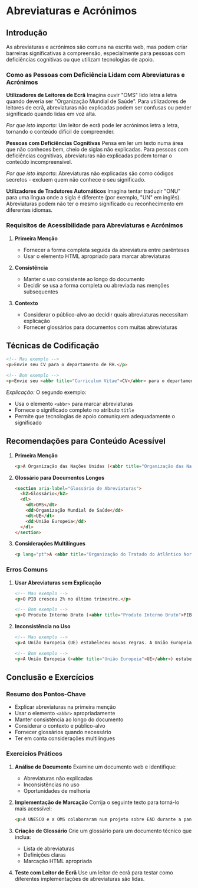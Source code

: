 # Abreviaturas e Acrónimos

## Introdução

As abreviaturas e acrónimos são comuns na escrita web, mas podem criar barreiras significativas à compreensão, especialmente para pessoas com deficiências cognitivas ou que utilizam tecnologias de apoio.

### Como as Pessoas com Deficiência Lidam com Abreviaturas e Acrónimos

**Utilizadores de Leitores de Ecrã**
Imagina ouvir "OMS" lido letra a letra quando deveria ser "Organização Mundial de Saúde". Para utilizadores de leitores de ecrã, abreviaturas não explicadas podem ser confusas ou perder significado quando lidas em voz alta.

*Por que isto importa:* Um leitor de ecrã pode ler acrónimos letra a letra, tornando o conteúdo difícil de compreender.

**Pessoas com Deficiências Cognitivas**
Pensa em ler um texto numa área que não conheces bem, cheio de siglas não explicadas. Para pessoas com deficiências cognitivas, abreviaturas não explicadas podem tornar o conteúdo incompreensível.

*Por que isto importa:* Abreviaturas não explicadas são como códigos secretos - excluem quem não conhece o seu significado.

**Utilizadores de Tradutores Automáticos**
Imagina tentar traduzir "ONU" para uma língua onde a sigla é diferente (por exemplo, "UN" em inglês). Abreviaturas podem não ter o mesmo significado ou reconhecimento em diferentes idiomas.

### Requisitos de Acessibilidade para Abreviaturas e Acrónimos

1. **Primeira Menção**
   
   - Fornecer a forma completa seguida da abreviatura entre parênteses
   - Usar o elemento HTML apropriado para marcar abreviaturas

2. **Consistência**
   
   - Manter o uso consistente ao longo do documento
   - Decidir se usa a forma completa ou abreviada nas menções subsequentes

3. **Contexto**
   
   - Considerar o público-alvo ao decidir quais abreviaturas necessitam explicação
   - Fornecer glossários para documentos com muitas abreviaturas

## Técnicas de Codificação

```html
<!-- Mau exemplo -->
<p>Envie seu CV para o departamento de RH.</p>

<!-- Bom exemplo -->
<p>Envie seu <abbr title="Curriculum Vitae">CV</abbr> para o departamento de <abbr title="Recursos Humanos">RH</abbr>.</p>
```

*Explicação:* O segundo exemplo:

- Usa o elemento `<abbr>` para marcar abreviaturas
- Fornece o significado completo no atributo `title`
- Permite que tecnologias de apoio comuniquem adequadamente o significado

## Recomendações para Conteúdo Acessível

1. **Primeira Menção**
   ```html
   <p>A Organização das Nações Unidas (<abbr title="Organização das Nações Unidas">ONU</abbr>) é uma organização internacional. A ONU trabalha...</p>
   ```

2. **Glossário para Documentos Longos**
   ```html
   <section aria-label="Glossário de Abreviaturas">
     <h2>Glossário</h2>
     <dl>
       <dt>OMS</dt>
       <dd>Organização Mundial de Saúde</dd>
       <dt>UE</dt>
       <dd>União Europeia</dd>
     </dl>
   </section>
   ```

3. **Considerações Multilíngues**
   ```html
   <p lang="pt">A <abbr title="Organização do Tratado do Atlântico Norte">OTAN</abbr> (em inglês, <span lang="en"><abbr title="North Atlantic Treaty Organization">NATO</abbr></span>) é uma aliança militar.</p>
   ```

### Erros Comuns

1. **Usar Abreviaturas sem Explicação**
   ```html
   <!-- Mau exemplo -->
   <p>O PIB cresceu 2% no último trimestre.</p>
   
   <!-- Bom exemplo -->
   <p>O Produto Interno Bruto (<abbr title="Produto Interno Bruto">PIB</abbr>) cresceu 2% no último trimestre.</p>
   ```

2. **Inconsistência no Uso**
   ```html
   <!-- Mau exemplo -->
   <p>A União Europeia (UE) estabeleceu novas regras. A União Europeia também...</p>
   
   <!-- Bom exemplo -->
   <p>A União Europeia (<abbr title="União Europeia">UE</abbr>) estabeleceu novas regras. A <abbr title="União Europeia">UE</abbr> também...</p>
   ```

## Conclusão e Exercícios

### Resumo dos Pontos-Chave

- Explicar abreviaturas na primeira menção
- Usar o elemento `<abbr>` apropriadamente
- Manter consistência ao longo do documento
- Considerar o contexto e público-alvo
- Fornecer glossários quando necessário
- Ter em conta considerações multilíngues

### Exercícios Práticos

1. **Análise de Documento**
   Examine um documento web e identifique:
   
   - Abreviaturas não explicadas
   - Inconsistências no uso
   - Oportunidades de melhoria

2. **Implementação de Marcação**
   Corrija o seguinte texto para torná-lo mais acessível:
   ```html
   <p>A UNESCO e a OMS colaboraram num projeto sobre EAD durante a pandemia de COVID-19.</p>
   ```

3. **Criação de Glossário**
   Crie um glossário para um documento técnico que inclua:
   
   - Lista de abreviaturas
   - Definições claras
   - Marcação HTML apropriada

4. **Teste com Leitor de Ecrã**
   Use um leitor de ecrã para testar como diferentes implementações de abreviaturas são lidas.